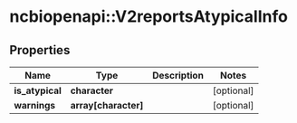 # ncbiopenapi::V2reportsAtypicalInfo


## Properties
Name | Type | Description | Notes
------------ | ------------- | ------------- | -------------
**is_atypical** | **character** |  | [optional] 
**warnings** | **array[character]** |  | [optional] 


